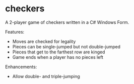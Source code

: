 checkers
========

A 2-player game of checkers written in a C# Windows Form.

Features:
* Moves are checked for legality
* Pieces can be single-jumped but not double-jumped
* Pieces that get to the farthest row are kinged
* Game ends when a player has no pieces left

Enhancements:
* Allow double- and triple-jumping
